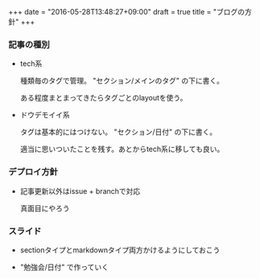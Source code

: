 +++
date = "2016-05-28T13:48:27+09:00"
draft = true
title = "ブログの方針"
+++

### 記事の種別

- tech系

    種類毎のタグで管理。 "セクション/メインのタグ" の下に書く。

    ある程度まとまってきたらタグごとのlayoutを使う。

- ドウデモイイ系

    タグは基本的にはつけない。 "セクション/日付" の下に書く。

    適当に思いついたことを残す。あとからtech系に移しても良い。

### デプロイ方針

- 記事更新以外はissue + branchで対応

    真面目にやろう

### スライド

- sectionタイプとmarkdownタイプ両方かけるようにしておこう

- "勉強会/日付" で作っていく
